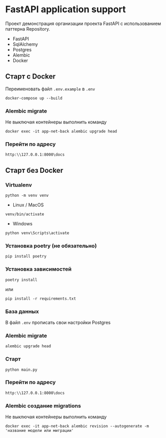# FastAPI application support

Проект демонстрация организации проекта FastAPI с использованием паттерна Repository.

- FastAPI
- SqlAlchemy
- Postgres
- Alembic
- Docker

## Старт с Docker
Переименовать файл `.env.example` в `.env`
```
docker-compose up --build
```

### Alembic migrate
Не выключая контейнеры выполнить команду
```
docker exec -it app-net-back alembic upgrade head
```

### Перейти по адресу
```
http:\\127.0.0.1:8000\docs
```

## Старт без Docker
### Virtualenv
```
python -m venv venv
```
- Linux / MacOS
```
venv/bin/activate
```
- Windows
```
python venv\Scripts\activate
```

### Установка poetry (не обязательно)
```
pip install poetry
```
### Установка зависимостей
```
poetry install
```
или
```
pip install -r requirements.txt
```

### База данных
В файл `.env` прописать свои настройки Postgres

### Alembic migrate
```
alembic upgrade head
```

### Старт
```
python main.py
```

### Перейти по адресу
```
http:\\127.0.0.1:8000\docs
```

### Alembic создание migrations
Не выключая контейнеры выполнить команду
```
docker exec -it app-net-back alembic revision --autogenerate -m 'название модели или миграции'
```

